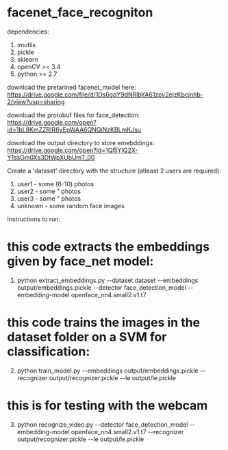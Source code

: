 # facenet_face_recogniton

dependencies:

 1) imutils
 2) pickle
 3) sklearn
 4) openCV >= 3.4
 5) python >= 2.7

download the pretarined facenet_model here: https://drive.google.com/file/d/1Ds6gqY9dNRlbYA61zpv2ejzKbcjnhb-2/view?usp=sharing

download the protobuf files for face_detection: https://drive.google.com/open?id=1bL8KmZZRIR6yEpWAA6QNQiNzKBLmKJsu

download the output directory to store emebddings: https://drive.google.com/open?id=1Ql5YlQ2X-Y1ssGm0Xs3DtWpXUbUmT_00

Create a 'dataset' directory with the structure (atleast 2 users are required):

 1) user1 - some (6-10) photos
 2) user2 - some " photos
 3) user3 - some " photos
 4) unknown - some random face images 
 
Instructions to run:

# this code extracts the embeddings given by face_net model:
1) python extract_embeddings.py --dataset dataset --embeddings output/embeddings.pickle --detector face_detection_model --embedding-model openface_nn4.small2.v1.t7

# this code trains the images in the dataset folder on a SVM for classification:
2) python train_model.py --embeddings output/embeddings.pickle --recognizer output/recognizer.pickle --le output/le.pickle

# this is for testing with the webcam 
3) python recognize_video.py --detector face_detection_model --embedding-model openface_nn4.small2.v1.t7 --recognizer output/recognizer.pickle --le output/le.pickle
